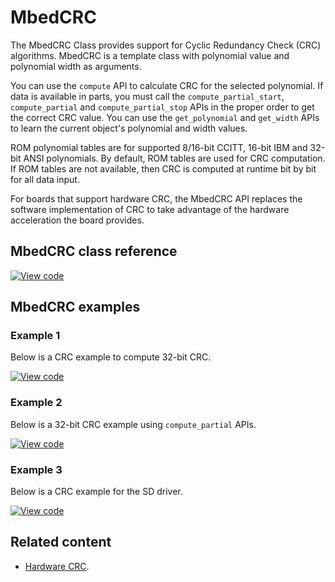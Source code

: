 # MbedCRC

The MbedCRC Class provides support for Cyclic Redundancy Check (CRC) algorithms. MbedCRC is a template class with polynomial value and polynomial width as arguments.

You can use the `compute` API to calculate CRC for the selected polynomial. If data is available in parts, you must call the `compute_partial_start`, `compute_partial` and `compute_partial_stop` APIs in the proper order to get the correct CRC value. You can use the `get_polynomial` and `get_width` APIs to learn the current object's polynomial and width values.

ROM polynomial tables are for supported 8/16-bit CCITT, 16-bit IBM and 32-bit ANSI polynomials. By default, ROM tables are used for CRC computation. If ROM tables are not available, then CRC is computed at runtime bit by bit for all data input.

For boards that support hardware CRC, the MbedCRC API replaces the software implementation of CRC to take advantage of the hardware acceleration the board provides.

## MbedCRC class reference

[![View code](https://www.mbed.com/embed/?type=library)](https://os.mbed.com/docs/mbed-os/v6.9/mbed-os-api-doxy/structcrc__mbed__config.html)

## MbedCRC examples

### Example 1

Below is a CRC example to compute 32-bit CRC.

[![View code](https://www.mbed.com/embed/?url=https://github.com/ARMmbed/mbed-os-snippet-CRC_ex_1/tree/v6.9)](https://github.com/ARMmbed/mbed-os-snippet-CRC_ex_1/blob/v6.9/main.cpp)

### Example 2

Below is a 32-bit CRC example using `compute_partial` APIs.

[![View code](https://www.mbed.com/embed/?url=https://github.com/ARMmbed/mbed-os-snippet-CRC_ex_2/tree/v6.9)](https://github.com/ARMmbed/mbed-os-snippet-CRC_ex_2/blob/v6.9/main.cpp)

### Example 3

Below is a CRC example for the SD driver.

[![View code](https://www.mbed.com/embed/?url=https://github.com/ARMmbed/mbed-os-snippet-CRC_ex_3/tree/v6.9)](https://github.com/ARMmbed/mbed-os-snippet-CRC_ex_3/blob/v6.9/main.cpp)

## Related content

- [Hardware CRC](mbedcrc.html).
